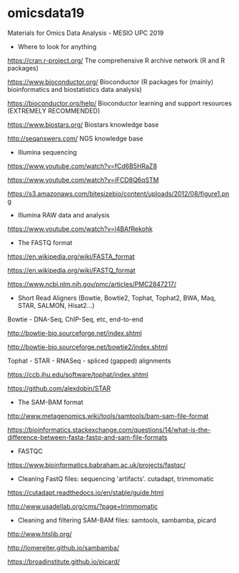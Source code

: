 # omicsdata19
Materials for Omics Data Analysis - MESIO UPC 2019

- Where to look for anything


https://cran.r-project.org/ The comprehensive R archive network (R and R packages)

https://www.bioconductor.org/ Bioconductor (R packages for (mainly) bioinformatics and biostatistics data analysis)

https://bioconductor.org/help/ Bioconductor learning and support resources (EXTREMELY RECOMMENDED)

https://www.biostars.org/ Biostars knowledge base

http://seqanswers.com/ NGS knowledge base


- Illumina sequencing



https://www.youtube.com/watch?v=fCd6B5HRaZ8

https://www.youtube.com/watch?v=jFCD8Q6qSTM

https://s3.amazonaws.com/bitesizebio/content/uploads/2012/08/figure1.png



- Illumina RAW data and analysis



https://www.youtube.com/watch?v=l4BAfRekohk



- The FASTQ format



https://en.wikipedia.org/wiki/FASTA_format

https://en.wikipedia.org/wiki/FASTQ_format

https://www.ncbi.nlm.nih.gov/pmc/articles/PMC2847217/



- Short Read Aligners (Bowtie, Bowtie2, Tophat, Tophat2, BWA, Maq, STAR, SALMON, Hisat2…)



Bowtie - DNA-Seq, ChIP-Seq, etc, end-to-end

http://bowtie-bio.sourceforge.net/index.shtml

http://bowtie-bio.sourceforge.net/bowtie2/index.shtml



Tophat - STAR - RNASeq - spliced (gapped) alignments

https://ccb.jhu.edu/software/tophat/index.shtml

https://github.com/alexdobin/STAR



- The SAM-BAM format



http://www.metagenomics.wiki/tools/samtools/bam-sam-file-format

https://bioinformatics.stackexchange.com/questions/14/what-is-the-difference-between-fasta-fastq-and-sam-file-formats



- FASTQC



https://www.bioinformatics.babraham.ac.uk/projects/fastqc/



- Cleaning FastQ files: sequencing 'artifacts'. cutadapt, trimmomatic



https://cutadapt.readthedocs.io/en/stable/guide.html

http://www.usadellab.org/cms/?page=trimmomatic



- Cleaning and filtering SAM-BAM files: samtools, sambamba, picard



http://www.htslib.org/

http://lomereiter.github.io/sambamba/

https://broadinstitute.github.io/picard/

